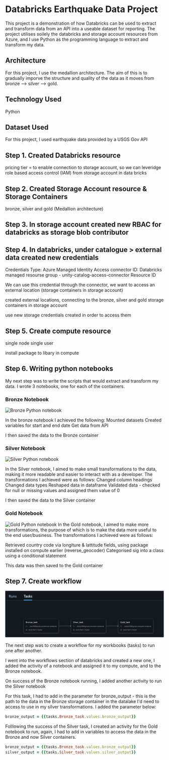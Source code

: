 # Databricks Earthquake Data Project

This project is a demonstration of how Databricks can be used to extract and transform data from an API into a useable dataset for reporting. The project utilises soilely the databricks and storage account resources from Azure, and I use Python as the programming language to extract and transform my data. 

## Architecture

For this project, I use the medallion architecture. The aim of this is to gradually imporve the structure and quality of the data as it moves from bronze --> silver --> gold.

## Technology Used
Python

## Dataset Used
For this project, I used earthquake data provided by a USGS Gov API

## Step 1. Created Databricks resource
pricing tier = to enable connection to storage account, so we can leveridge role based access control (IAM) from storage account in data bricks

## Step 2. Created Storage Account resource & Storage Containers

bronze, silver and gold (Medallion architecture)

## Step 3. In storage account created new RBAC for databricks as storage blob contributor

## Step 4. In databricks, under catalogue > external data created new credentials

Credentials Type: Azure Managed Identity
Access connector ID: Databricks managed resourse group - unity-catalog-access-connector Resource ID

We can use this credential through the connector, we want to access an external location (storage containers in storage account)

created external locations, connecting to the bronze, silver and gold storage containers in storage account

use new storage credentials created in order to access them

## Step 5. Create compute resource

single node
single user

install package to libary in compute

## Step 6. Writing python notebooks
My next step was to write the scripts that would extract and transform my data. I wrote 3 notebooks, one for each of the containers.

### Bronze Notebook
![Bronze Python notebook](https://github.com/jakebarr98/databricks-data-engineering-project/blob/main/bronze%20notebook.ipynb)

In the bronze notebook I achieved the following:
Mounted datasets
Created variables for start and end date
Get data from API

I then saved the data to the Bronze container

### Silver Notebook
![Silver Python notebook](https://github.com/jakebarr98/databricks-data-engineering-project/blob/main/silver%20notebook.ipynb)

In the Silver notebook, I aimed to make small transformations to the data, making it more readable and easier to interact with as a developer. The transformations I achieved were as follows:
Changed column headings
Changed data types
Reshaped data in dataframe
Validated data - checked for null or missing values and assigned them value of 0

I then saved the data to the Silver container

### Gold Notebook
![Gold Python notebook](https://github.com/jakebarr98/databricks-data-engineering-project/blob/main/gold%20notebook.ipynb)
In the Gold notebook, I aimed to make more transformations, the purpose of which is to make the data more useful to the end user/business.
The transformations I achieved were as follows:

Retrieved country code via longiture & lattitude fields, using package installed on compute earlier (reverse_geocoder)
Categorised sig into a class using a conditional statement

This data was then saved to the Gold container

## Step 7. Create workflow

![Workflow Diagram](https://github.com/jakebarr98/databricks-data-engineering-project/blob/main/DatabricksPipeline.png)

The next step was to create a workflow for my workbooks (tasks) to run one after another.

I went into the workflows section of databricks and created a new one, I added the activity of a notebook and assigned it to my compute, and to the Bronze notebook.

On success of the Bronze notebook running, I added another activity to run the Silver notebook

For this task, I had to add in the parameter for bronze_output - this is the path to the data in the Bronze storage container in the datalake I'd need to access to use in my silver transformations. I added the parameter below:
```ruby
bronze_output = {{tasks.Bronze_task.values.bronze_output}}
```

Folllowing the success of the Silver task, I created an activity for the Gold notebook to run, again, I had to add in variables to access the data in the Bronze and now Silver containers. 
```ruby
bronze_output = {{tasks.Bronze_task.values.bronze_output}}
silver_output = {{tasks.Silver_task.values.silver_output}}
```


